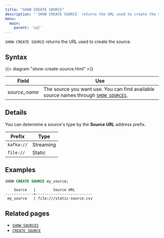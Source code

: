 ```yaml
---
title: "SHOW CREATE SOURCE"
description: "`SHOW CREATE SOURCE` returns the URL used to create the source."
menu:
  main:
    parent: 'sql'
---
```


`SHOW CREATE SOURCE` returns the URL used to create the source.

## Syntax

{{< diagram "show-create-source.html" >}}

Field | Use
------|-----
_source&lowbar;name_ | The source you want use. You can find available source names through [`SHOW SOURCES`](../show-sources).

## Details

You can determine a source's type by the **Source URL** address prefix.

Prefix | Type
-------|------
`kafka://` | Streaming
`file://` | Static

## Examples

```sql
SHOW CREATE SOURCE my_source;
```
```nofmt
    Source   |        Source URL
-------------+--------------------------
 my_source   | file:///static-source.csv
```

## Related pages

- [`SHOW SOURCES`](../show-sources)
- [`CREATE SOURCE`](../create-source)
